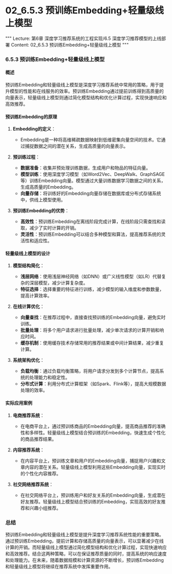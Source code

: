 # 02_6.5.3 预训练Embedding+轻量级线上模型

"""
Lecture: 第6章 深度学习推荐系统的工程实现/6.5 深度学习推荐模型的上线部署
Content: 02_6.5.3 预训练Embedding+轻量级线上模型
"""

### 6.5.3 预训练Embedding+轻量级线上模型

#### 概述
预训练Embedding和轻量级线上模型是深度学习推荐系统中常用的策略，用于提升模型的性能和在线服务的效率。预训练Embedding通过提前训练得到高质量的向量表示，轻量级线上模型则通过简化模型结构和优化计算过程，实现快速响应和高效推荐。

#### 预训练Embedding的原理

1. **Embedding的定义**：
   - Embedding是一种将高维稀疏数据映射到低维密集向量空间的技术。它通过捕捉数据之间的潜在关系，生成高质量的向量表示。

2. **预训练过程**：
   - **数据准备**：收集并预处理训练数据，生成用户和物品的特征向量。
   - **模型训练**：使用深度学习模型（如Word2Vec、DeepWalk、GraphSAGE等）训练Embedding向量。模型通过大量训练数据学习数据之间的关系，生成高质量的Embedding。
   - **向量存储**：将训练好的Embedding向量存储在数据库或分布式存储系统中，供线上模型使用。

3. **预训练Embedding的优势**：
   - **高效性**：预训练Embedding在离线阶段完成计算，在线阶段只需查找和读取，减少了实时计算的开销。
   - **灵活性**：预训练Embedding可以结合多种模型和算法，提高推荐系统的灵活性和适应性。

#### 轻量级线上模型的设计

1. **模型结构简化**：
   - **浅层网络**：使用浅层神经网络（如DNN）或广义线性模型（如LR）代替复杂的深层模型，减少计算复杂度。
   - **特征选择**：选择重要的特征进行训练，减少模型的输入维度和参数数量，提高计算效率。

2. **在线计算优化**：
   - **向量查找**：在推荐过程中，直接查找预训练的Embedding向量，避免实时训练。
   - **批量处理**：将多个用户请求进行批量处理，减少单次请求的计算开销和响应时间。
   - **缓存机制**：使用缓存技术存储常用的推荐结果或中间计算结果，减少重复计算。

3. **系统架构优化**：
   - **负载均衡**：通过负载均衡策略，将用户请求分发到多个计算节点，提高系统的处理能力和稳定性。
   - **分布式计算**：利用分布式计算框架（如Spark、Flink等），提高大规模数据处理的效率。

#### 实际应用案例

1. **电商推荐系统**：
   - 在电商平台上，通过预训练商品的Embedding向量，提高商品推荐的准确性和多样性。轻量级线上模型结合预训练的Embedding，快速生成个性化的商品推荐结果。

2. **内容推荐系统**：
   - 在内容平台上，预训练文章和用户的Embedding向量，捕捉用户兴趣和文章内容的潜在关系。轻量级线上模型利用这些Embedding向量，实现实时的个性化内容推荐。

3. **社交网络推荐系统**：
   - 在社交网络平台上，预训练用户和好友关系的Embedding向量，生成潜在好友推荐。轻量级线上模型结合预训练的Embedding，实现高效的好友推荐和兴趣小组推荐。

### 总结

预训练Embedding和轻量级线上模型是提升深度学习推荐系统性能的重要策略。通过预训练Embedding，提前计算和存储高质量的向量表示，可以显著减少在线计算的开销。而轻量级线上模型通过简化模型结构和优化计算过程，实现快速响应和高效推荐。结合这两种策略，可以在保证推荐质量的同时，提高系统的响应速度和处理能力。在未来，随着数据规模和计算资源的不断增长，预训练Embedding和轻量级线上模型将继续在推荐系统中发挥重要作用。